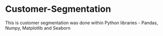 # Customer-Segmentation
This is customer segmentation was done within Python libraries - Pandas, Numpy, Matplotlib and Seaborn
